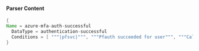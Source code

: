 #### Parser Content
```Java
{
Name = azure-mfa-auth-successful
  DataType = authentication-successful
  Conditions = [ """|pfsvc|""", """Pfauth succeeded for user""", """Call status:""" ]
}
```
